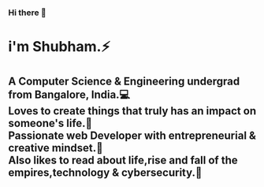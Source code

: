 ### Hi there 👋
<h1>i'm Shubham.⚡</h1>
<h2>A Computer Science & Engineering undergrad from Bangalore, India.&#x1F4BB;<br>
Loves to create things that truly has an impact on someone's life.&#x1F499;<br>
Passionate web Developer with entrepreneurial & creative mindset.&#x1F308;<br>
Also likes to read about life,rise and fall of the empires,technology & cybersecurity.&#x1F4D6;</h2>

<!--
**technoshubham/technoshubham** is a ✨ _special_ ✨ repository because its `README.md` (this file) appears on your GitHub profile.

Here are some ideas to get you started:

- 🔭 I’m currently working on ...
- 🌱 I’m currently learning ...
- 👯 I’m looking to collaborate on ...
- 🤔 I’m looking for help with ...
- 💬 Ask me about ...
- 📫 How to reach me: ...
- 😄 Pronouns: ...
- ⚡ Fun fact: ...
-->
